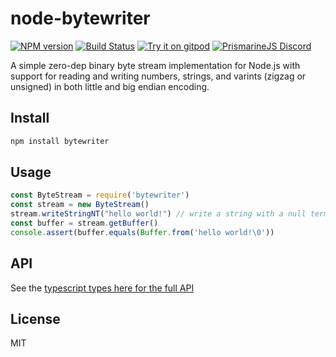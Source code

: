 # node-bytewriter
[![NPM version](https://img.shields.io/npm/v/bytewriter.svg?logo=npm)](http://npmjs.com/package/bytewriter)
[![Build Status](https://img.shields.io/github/actions/workflow/status/extremeheat/node-binarystream/ci.yml.svg?label=CI&logo=github)](https://github.com/extremeheat/node-binarystream/actions?query=workflow%3A%22CI%22)
[![Try it on gitpod](https://img.shields.io/static/v1.svg?label=try&message=on%20gitpod&color=brightgreen&logo=gitpod)](https://gitpod.io/#https://github.com/extremeheat/node-binarystream)
[![PrismarineJS Discord](https://img.shields.io/static/v1.svg?label=PrismarineJS&message=Discord&color=blue&logo=discord)](https://discord.gg/GsEFRM8)

A simple zero-dep binary byte stream implementation for Node.js with support for reading and writing numbers, strings, and varints (zigzag or unsigned) in both little and big endian encoding.

## Install
```js
npm install bytewriter
```

## Usage

```js
const ByteStream = require('bytewriter')
const stream = new ByteStream()
stream.writeStringNT("hello world!") // write a string with a null term at end
const buffer = stream.getBuffer()
console.assert(buffer.equals(Buffer.from('hello world!\0'))
```

## API

See the [typescript types here for the full API](https://github.com/extremeheat/node-binarystream/blob/master/index.js)

## License
MIT
